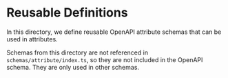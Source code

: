 # Reusable Definitions

In this directory, we define reusable OpenAPI attribute schemas that can be used in attributes.

Schemas from this directory are not referenced in `schemas/attribute/index.ts`, so they are not included in the OpenAPI schema. They are only used in other schemas.
